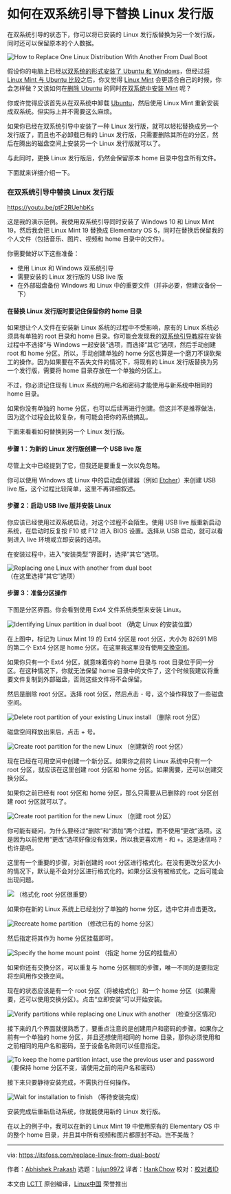 如何在双系统引导下替换 Linux 发行版
======
在双系统引导的状态下，你可以将已安装的 Linux 发行版替换为另一个发行版，同时还可以保留原本的个人数据。

![How to Replace One Linux Distribution With Another From Dual Boot][1]

假设你的电脑上已经[以双系统的形式安装了 Ubuntu 和 Windows][2]，但经过[将 Linux Mint 与 Ubuntu 比较][3]之后，你又觉得 [Linux Mint][4] 会更适合自己的时候，你会怎样做？又该如何在[删除 Ubuntu][5] 的同时[在双系统中安装 Mint][6] 呢？

你或许觉得应该首先从在双系统中卸载 [Ubuntu][7]，然后使用 Linux Mint 重新安装成双系统。但实际上并不需要这么麻烦。

如果你已经在双系统引导中安装了一种 Linux 发行版，就可以轻松替换成另一个发行版了，而且也不必卸载已有的 Linux 发行版，只需要删除其所在的分区，然后在腾出的磁盘空间上安装另一个 Linux 发行版就可以了。

与此同时，更换 Linux 发行版后，仍然会保留原本 home 目录中包含所有文件。

下面就来详细介绍一下。

### 在双系统引导中替换 Linux 发行版

<https://youtu.be/ptF2RUehbKs>

这是我的演示范例。我使用双系统引导同时安装了 Windows 10 和 Linux Mint 19，然后我会把 Linux Mint 19 替换成 Elementary OS 5，同时在替换后保留我的个人文件（包括音乐、图片、视频和 home 目录中的文件）。

你需要做好以下这些准备：

  * 使用 Linux 和 Windows 双系统引导
  * 需要安装的 Linux 发行版的 USB live 版
  * 在外部磁盘备份 Windows 和 Linux 中的重要文件（并非必要，但建议备份一下）



#### 在替换 Linux 发行版时要记住保留你的 home 目录

如果想让个人文件在安装新 Linux 系统的过程中不受影响，原有的 Linux 系统必须具有单独的 root 目录和 home 目录。你可能会发现我的[双系统引导教程][8]在安装过程中不选择“与 Windows 一起安装”选项，而选择“其它”选项，然后手动创建 root 和 home 分区。所以，手动创建单独的 home 分区也算是一个磨刀不误砍柴工的操作。因为如果要在不丢失文件的情况下，将现有的 Linux 发行版替换为另一个发行版，需要将 home 目录存放在一个单独的分区上。

不过，你必须记住现有 Linux 系统的用户名和密码才能使用与新系统中相同的 home 目录。

如果你没有单独的 home 分区，也可以后续再进行创建。但这并不是推荐做法，因为这个过程会比较复杂，有可能会把你的系统搞乱。

下面来看看如何替换到另一个 Linux 发行版。

#### 步骤 1：为新的 Linux 发行版创建一个 USB live 版

尽管上文中已经提到了它，但我还是要重复一次以免忽略。

你可以使用 Windows 或 Linux 中的启动盘创建器（例如 [Etcher][9]）来创建 USB live 版，这个过程比较简单，这里不再详细叙述。

#### 步骤 2：启动 USB live 版并安装 Linux

你应该已经使用过双系统启动，对这个过程不会陌生。使用 USB live 版重新启动系统，在启动时反复按 F10 或 F12 进入 BIOS 设置。选择从 USB 启动，就可以看到进入 live 环境或立即安装的选项。

在安装过程中，进入“安装类型”界面时，选择“其它”选项。

![Replacing one Linux with another from dual boot][10]
（在这里选择“其它”选项）

#### 步骤 3：准备分区操作

下图是分区界面。你会看到使用 Ext4 文件系统类型来安装 Linux。

![Identifying Linux partition in dual boot][11]
（确定 Linux 的安装位置）

在上图中，标记为 Linux Mint 19 的 Ext4 分区是 root 分区，大小为 82691 MB 的第二个 Ext4 分区是 home 分区。在这里我这里没有使用[交换空间][12]。

如果你只有一个 Ext4 分区，就意味着你的 home 目录与 root 目录位于同一分区。在这种情况下，你就无法保留 home 目录中的文件了，这个时候我建议将重要文件复制到外部磁盘，否则这些文件将不会保留。

然后是删除 root 分区。选择 root 分区，然后点击 - 号，这个操作释放了一些磁盘空间。

![Delete root partition of your existing Linux install][13]
（删除 root 分区）

磁盘空间释放出来后，点击 + 号。

![Create root partition for the new Linux][14]
（创建新的 root 分区）

现在已经在可用空间中创建一个新分区。如果你之前的 Linux 系统中只有一个 root 分区，就应该在这里创建 root 分区和 home 分区。如果需要，还可以创建交换分区。

如果你之前已经有 root 分区和 home 分区，那么只需要从已删除的 root 分区创建 root 分区就可以了。

![Create root partition for the new Linux][15]
（创建 root 分区）

你可能有疑问，为什么要经过“删除”和“添加”两个过程，而不使用“更改”选项。这是因为以前使用“更改”选项好像没有效果，所以我更喜欢用 - 和 +。这是迷信吗？也许是吧。

这里有一个重要的步骤，对新创建的 root 分区进行格式化。在没有更改分区大小的情况下，默认是不会对分区进行格式化的。如果分区没有被格式化，之后可能会出现问题。

![][16]
（格式化 root 分区很重要）

如果你在新的 Linux 系统上已经划分了单独的 home 分区，选中它并点击更改。

![Recreate home partition][17]
（修改已有的 home 分区）

然后指定将其作为 home 分区挂载即可。

![Specify the home mount point][18]
（指定 home 分区的挂载点）

如果你还有交换分区，可以重复与 home 分区相同的步骤，唯一不同的是要指定将空间用作交换空间。

现在的状态应该是有一个 root 分区（将被格式化）和一个 home 分区（如果需要，还可以使用交换分区）。点击“立即安装”可以开始安装。

![Verify partitions while replacing one Linux with another][19]
（检查分区情况）

接下来的几个界面就很熟悉了，要重点注意的是创建用户和密码的步骤。如果你之前有一个单独的 home 分区，并且还想使用相同的 home 目录，那你必须使用和之前相同的用户名和密码，至于设备名称则可以任意指定。

![To keep the home partition intact, use the previous user and password][20]
（要保持 home 分区不变，请使用之前的用户名和密码）

接下来只要静待安装完成，不需执行任何操作。

![Wait for installation to finish][21]
（等待安装完成）

安装完成后重新启动系统，你就能使用新的 Linux 发行版。

在以上的例子中，我可以在新的 Linux Mint 19 中使用原有的 Elementary OS 中的整个 home 目录，并且其中所有视频和图片都原封不动。岂不美哉？

--------------------------------------------------------------------------------

via: https://itsfoss.com/replace-linux-from-dual-boot/

作者：[Abhishek Prakash][a]
选题：[lujun9972](https://github.com/lujun9972)
译者：[HankChow](https://github.com/HankChow)
校对：[校对者ID](https://github.com/校对者ID)

本文由 [LCTT](https://github.com/LCTT/TranslateProject) 原创编译，[Linux中国](https://linux.cn/) 荣誉推出

[a]: https://itsfoss.com/author/abhishek/
[1]: https://4bds6hergc-flywheel.netdna-ssl.com/wp-content/uploads/2018/09/Replace-Linux-Distro-from-dual-boot.png
[2]: https://itsfoss.com/install-ubuntu-1404-dual-boot-mode-windows-8-81-uefi/
[3]: https://itsfoss.com/linux-mint-vs-ubuntu/
[4]: https://www.linuxmint.com/
[5]: https://itsfoss.com/uninstall-ubuntu-linux-windows-dual-boot/
[6]: https://itsfoss.com/guide-install-linux-mint-16-dual-boot-windows/
[7]: https://www.ubuntu.com/
[8]: https://itsfoss.com/guide-install-elementary-os-luna/
[9]: https://etcher.io/
[10]: https://4bds6hergc-flywheel.netdna-ssl.com/wp-content/uploads/2018/09/replace-linux-with-another-1.jpg
[11]: https://4bds6hergc-flywheel.netdna-ssl.com/wp-content/uploads/2018/09/replace-linux-with-another-2.jpg
[12]: https://itsfoss.com/swap-size/
[13]: https://4bds6hergc-flywheel.netdna-ssl.com/wp-content/uploads/2018/09/replace-linux-with-another-3.jpg
[14]: https://4bds6hergc-flywheel.netdna-ssl.com/wp-content/uploads/2018/09/replace-linux-with-another-4.jpg
[15]: https://4bds6hergc-flywheel.netdna-ssl.com/wp-content/uploads/2018/09/replace-linux-with-another-5.jpg
[16]: https://4bds6hergc-flywheel.netdna-ssl.com/wp-content/uploads/2018/09/replace-linux-with-another-6.jpg
[17]: https://4bds6hergc-flywheel.netdna-ssl.com/wp-content/uploads/2018/09/replace-linux-with-another-7.jpg
[18]: https://4bds6hergc-flywheel.netdna-ssl.com/wp-content/uploads/2018/09/replace-linux-with-another-8.jpg
[19]: https://4bds6hergc-flywheel.netdna-ssl.com/wp-content/uploads/2018/09/replace-linux-with-another-9.jpg
[20]: https://4bds6hergc-flywheel.netdna-ssl.com/wp-content/uploads/2018/09/replace-linux-with-another-10.jpg
[21]: https://4bds6hergc-flywheel.netdna-ssl.com/wp-content/uploads/2018/09/replace-linux-with-another-11.jpg

